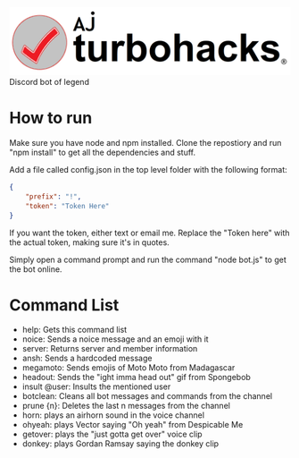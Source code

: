 ![Banner](/assets/Banner.png)
Discord bot of legend

# How to run
Make sure you have node and npm installed. Clone the repostiory and run "npm install" to get all the dependencies and stuff.

Add a file called config.json in the top level folder with the following format: 

``` json
{
	"prefix": "!",
	"token": "Token Here"
}
```

If you want the token, either text or email me. Replace the "Token here" with the actual token, making sure it's in quotes.

Simply open a command prompt and run the command "node bot.js" to get the bot online.

# Command List
* help: Gets this command list
* noice: Sends a noice message and an emoji with it
* server: Returns server and member information
* ansh: Sends a hardcoded message
* megamoto: Sends emojis of Moto Moto from Madagascar
* headout: Sends the "ight imma head out" gif from Spongebob
* insult @user: Insults the mentioned user
* botclean: Cleans all bot messages and commands from the channel
* prune {n}: Deletes the last n messages from the channel
* horn: plays an airhorn sound in the voice channel
* ohyeah: plays Vector saying "Oh yeah" from Despicable Me
* getover: plays the "just gotta get over" voice clip
* donkey: plays Gordan Ramsay saying the donkey clip
